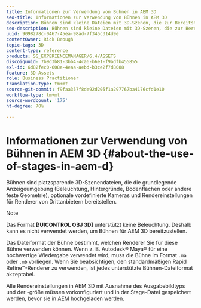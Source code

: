 ```yaml
---
title: Informationen zur Verwendung von Bühnen in AEM 3D
seo-title: Informationen zur Verwendung von Bühnen in AEM 3D
description: Bühnen sind kleine Dateien mit 3D-Szenen, die zur Bereitstellung der grundlegenden Anzeigeumgebung dienen.
seo-description: Bühnen sind kleine Dateien mit 3D-Szenen, die zur Bereitstellung der grundlegenden Anzeigeumgebung dienen.
uuid: 9098278c-0467-45ea-98ad-7f345c314d9e
contentOwner: Rick Brough
topic-tags: 3D
content-type: reference
products: SG_EXPERIENCEMANAGER/6.4/ASSETS
discoiquuid: 7b9d3b81-3bb4-4ca6-b6e1-f9adfb455855
exl-id: 6d82fec0-608e-4eaa-aebd-b3ce2f7d8088
feature: 3D Assets
role: Business Practitioner
translation-type: tm+mt
source-git-commit: f9faa357f8de92d205f1a297767ba4176cfd1e10
workflow-type: tm+mt
source-wordcount: '175'
ht-degree: 70%

---
```


# Informationen zur Verwendung von Bühnen in AEM 3D {#about-the-use-of-stages-in-aem-d}

Bühnen sind platzsparende 3D-Szenendateien, die die grundlegende Anzeigeumgebung (Beleuchtung, Hintergründe, Bodenflächen oder andere feste Geometrie), optionale vordefinierte Kameras und Rendereinstellungen für Renderer von Drittanbietern bereitstellen.

>[!NOTE]
>
>Das Format **[!UICONTROL OBJ 3D]** unterstützt keine Beleuchtung. Deshalb kann es nicht verwendet werden, um Bühnen für AEM 3D bereitzustellen.

Das Dateiformat der Bühne bestimmt, welchen Renderer Sie für diese Bühne verwenden können. Wenn z. B. Autodesk® Maya® für eine hochwertige Wiedergabe verwendet wird, muss die Bühne im Format `.ma` oder `.mb` vorliegen. Wenn Sie beabsichtigen, den standardmäßigen Rapid Refine™-Renderer zu verwenden, ist jedes unterstützte Bühnen-Dateiformat akzeptabel.

Alle Rendereinstellungen in AEM 3D mit Ausnahme des Ausgabebildtyps und der -größe müssen vorkonfiguriert und in der Stage-Datei gespeichert werden, bevor sie in AEM hochgeladen werden.
